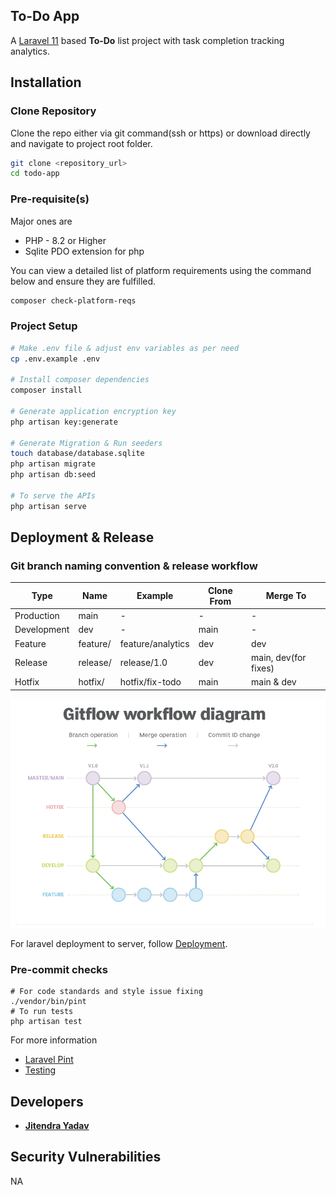 ## To-Do App
A [Laravel 11](https://laravel.com/docs/11.x) based **To-Do** list project with task completion tracking analytics.

## Installation
### Clone Repository
Clone the repo either via git command(ssh or https) or download directly and navigate to project root folder.
```sh
git clone <repository_url>
cd todo-app
```

### Pre-requisite(s)
Major ones are
- PHP - 8.2 or Higher
- Sqlite PDO extension for php

You can view a detailed list of platform requirements using the command below and ensure they are fulfilled.
```sh 
composer check-platform-reqs
```

### Project Setup
```sh
# Make .env file & adjust env variables as per need
cp .env.example .env 

# Install composer dependencies
composer install

# Generate application encryption key
php artisan key:generate

# Generate Migration & Run seeders
touch database/database.sqlite
php artisan migrate
php artisan db:seed

# To serve the APIs
php artisan serve
```

## Deployment & Release
### Git branch naming convention & release workflow
| Type        | Name                    | Example           | Clone From | Merge To             |
|-------------|-------------------------|-------------------|------------|----------------------|
| Production  | main                    | -                 | -          | -                    |
| Development | dev                     | -                 | main       | -                    |
| Feature     | feature/<feature-title> | feature/analytics | dev        | dev                  |
| Release     | release/<version>       | release/1.0       | dev        | main, dev(for fixes) |
| Hotfix      | hotfix/<hotfix-title>   | hotfix/fix-todo   | main       | main & dev           |

<img src="./public/images/gitflow_workflow_diagram.png" alt="Git Workflow Diagram" width="600"/>

For laravel deployment to server, follow [Deployment](https://laravel.com/docs/11.x/deployment).

### Pre-commit checks
```shell
# For code standards and style issue fixing
./vendor/bin/pint
# To run tests
php artisan test
```

For more information
- [Laravel Pint](https://laravel.com/docs/11.x/pint)
- [Testing](https://laravel.com/docs/11.x/testing)

## Developers
- **[Jitendra Yadav](mailto:jeetu.yadav28@gmail.com)**

## Security Vulnerabilities
NA
